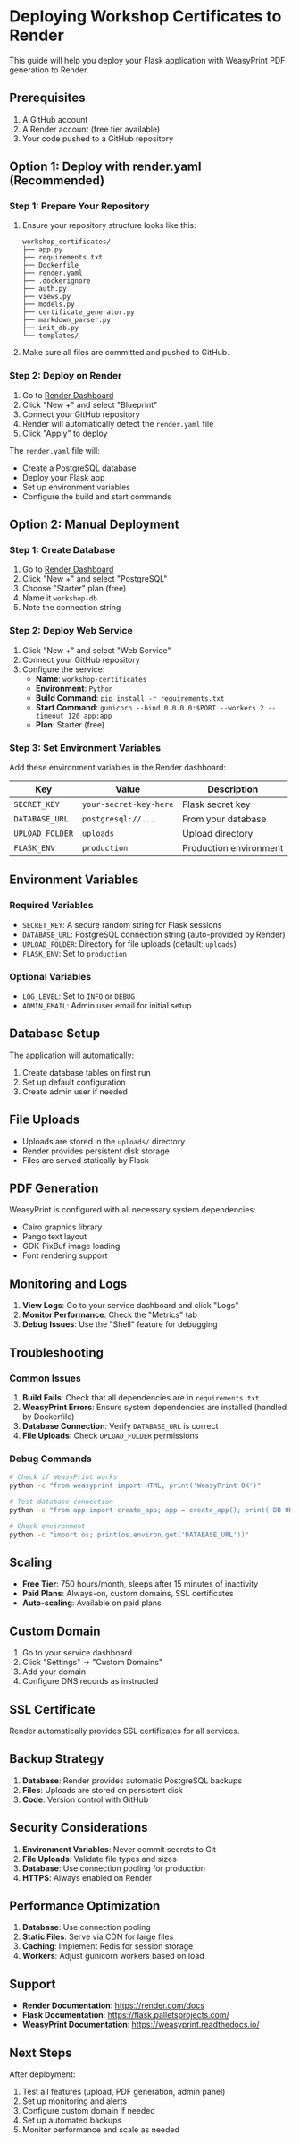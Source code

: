 # Deploying Workshop Certificates to Render

This guide will help you deploy your Flask application with WeasyPrint PDF generation to Render.

## Prerequisites

1. A GitHub account
2. A Render account (free tier available)
3. Your code pushed to a GitHub repository

## Option 1: Deploy with render.yaml (Recommended)

### Step 1: Prepare Your Repository

1. Ensure your repository structure looks like this:
   ```
   workshop_certificates/
   ├── app.py
   ├── requirements.txt
   ├── Dockerfile
   ├── render.yaml
   ├── .dockerignore
   ├── auth.py
   ├── views.py
   ├── models.py
   ├── certificate_generator.py
   ├── markdown_parser.py
   ├── init_db.py
   └── templates/
   ```

2. Make sure all files are committed and pushed to GitHub.

### Step 2: Deploy on Render

1. Go to [Render Dashboard](https://dashboard.render.com/)
2. Click "New +" and select "Blueprint"
3. Connect your GitHub repository
4. Render will automatically detect the `render.yaml` file
5. Click "Apply" to deploy

The `render.yaml` file will:
- Create a PostgreSQL database
- Deploy your Flask app
- Set up environment variables
- Configure the build and start commands

## Option 2: Manual Deployment

### Step 1: Create Database

1. Go to [Render Dashboard](https://dashboard.render.com/)
2. Click "New +" and select "PostgreSQL"
3. Choose "Starter" plan (free)
4. Name it `workshop-db`
5. Note the connection string

### Step 2: Deploy Web Service

1. Click "New +" and select "Web Service"
2. Connect your GitHub repository
3. Configure the service:
   - **Name**: `workshop-certificates`
   - **Environment**: `Python`
   - **Build Command**: `pip install -r requirements.txt`
   - **Start Command**: `gunicorn --bind 0.0.0.0:$PORT --workers 2 --timeout 120 app:app`
   - **Plan**: Starter (free)

### Step 3: Set Environment Variables

Add these environment variables in the Render dashboard:

| Key | Value | Description |
|-----|-------|-------------|
| `SECRET_KEY` | `your-secret-key-here` | Flask secret key |
| `DATABASE_URL` | `postgresql://...` | From your database |
| `UPLOAD_FOLDER` | `uploads` | Upload directory |
| `FLASK_ENV` | `production` | Production environment |

## Environment Variables

### Required Variables

- `SECRET_KEY`: A secure random string for Flask sessions
- `DATABASE_URL`: PostgreSQL connection string (auto-provided by Render)
- `UPLOAD_FOLDER`: Directory for file uploads (default: `uploads`)
- `FLASK_ENV`: Set to `production`

### Optional Variables

- `LOG_LEVEL`: Set to `INFO` or `DEBUG`
- `ADMIN_EMAIL`: Admin user email for initial setup

## Database Setup

The application will automatically:
1. Create database tables on first run
2. Set up default configuration
3. Create admin user if needed

## File Uploads

- Uploads are stored in the `uploads/` directory
- Render provides persistent disk storage
- Files are served statically by Flask

## PDF Generation

WeasyPrint is configured with all necessary system dependencies:
- Cairo graphics library
- Pango text layout
- GDK-PixBuf image loading
- Font rendering support

## Monitoring and Logs

1. **View Logs**: Go to your service dashboard and click "Logs"
2. **Monitor Performance**: Check the "Metrics" tab
3. **Debug Issues**: Use the "Shell" feature for debugging

## Troubleshooting

### Common Issues

1. **Build Fails**: Check that all dependencies are in `requirements.txt`
2. **WeasyPrint Errors**: Ensure system dependencies are installed (handled by Dockerfile)
3. **Database Connection**: Verify `DATABASE_URL` is correct
4. **File Uploads**: Check `UPLOAD_FOLDER` permissions

### Debug Commands

```bash
# Check if WeasyPrint works
python -c "from weasyprint import HTML; print('WeasyPrint OK')"

# Test database connection
python -c "from app import create_app; app = create_app(); print('DB OK')"

# Check environment
python -c "import os; print(os.environ.get('DATABASE_URL'))"
```

## Scaling

- **Free Tier**: 750 hours/month, sleeps after 15 minutes of inactivity
- **Paid Plans**: Always-on, custom domains, SSL certificates
- **Auto-scaling**: Available on paid plans

## Custom Domain

1. Go to your service dashboard
2. Click "Settings" → "Custom Domains"
3. Add your domain
4. Configure DNS records as instructed

## SSL Certificate

Render automatically provides SSL certificates for all services.

## Backup Strategy

1. **Database**: Render provides automatic PostgreSQL backups
2. **Files**: Uploads are stored on persistent disk
3. **Code**: Version control with GitHub

## Security Considerations

1. **Environment Variables**: Never commit secrets to Git
2. **File Uploads**: Validate file types and sizes
3. **Database**: Use connection pooling for production
4. **HTTPS**: Always enabled on Render

## Performance Optimization

1. **Database**: Use connection pooling
2. **Static Files**: Serve via CDN for large files
3. **Caching**: Implement Redis for session storage
4. **Workers**: Adjust gunicorn workers based on load

## Support

- **Render Documentation**: https://render.com/docs
- **Flask Documentation**: https://flask.palletsprojects.com/
- **WeasyPrint Documentation**: https://weasyprint.readthedocs.io/

## Next Steps

After deployment:
1. Test all features (upload, PDF generation, admin panel)
2. Set up monitoring and alerts
3. Configure custom domain if needed
4. Set up automated backups
5. Monitor performance and scale as needed 